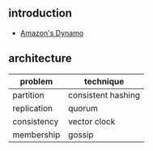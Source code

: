 ## introduction

- [Amazon's Dynamo](https://www.allthingsdistributed.com/2007/10/amazons_dynamo.html)

## architecture

|problem|technique|
|-|-|
|partition|consistent hashing|
|replication|quorum|
|consistency|vector clock|
|membership|gossip
